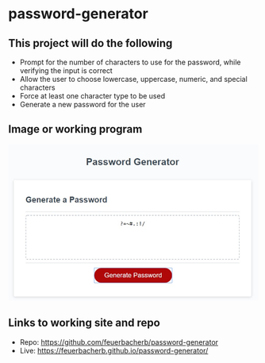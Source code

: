 # password-generator

##  This project will do the following
* Prompt for the number of characters to use for the password, while verifying the input is correct
* Allow the user to choose lowercase, uppercase, numeric, and special characters
* Force at least one character type to be used
* Generate a new password for the user

##  Image or working program
![Image of Password Generator](.//assets/images/display.jpg)

## Links to working site and repo
* Repo: https://github.com/feuerbacherb/password-generator
* Live: https://feuerbacherb.github.io/password-generator/
